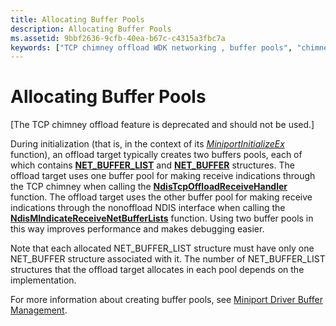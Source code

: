 ```yaml
---
title: Allocating Buffer Pools
description: Allocating Buffer Pools
ms.assetid: 9bbf2636-9cfb-40ea-b67c-c4315a3fbc7a
keywords: ["TCP chimney offload WDK networking , buffer pools", "chimney offload WDK networking , buffer pools", "buffer pools WDK TCP chimney offload", "allocating buffer pools"]
---
```


# Allocating Buffer Pools


\[The TCP chimney offload feature is deprecated and should not be used.\]

During initialization (that is, in the context of its [*MiniportInitializeEx*](https://msdn.microsoft.com/library/windows/hardware/ff559389) function), an offload target typically creates two buffers pools, each of which contains [**NET\_BUFFER\_LIST**](https://msdn.microsoft.com/library/windows/hardware/ff568388) and [**NET\_BUFFER**](https://msdn.microsoft.com/library/windows/hardware/ff568376) structures. The offload target uses one buffer pool for making receive indications through the TCP chimney when calling the [**NdisTcpOffloadReceiveHandler**](https://msdn.microsoft.com/library/windows/hardware/ff564606) function. The offload target uses the other buffer pool for making receive indications through the nonoffload NDIS interface when calling the [**NdisMIndicateReceiveNetBufferLists**](https://msdn.microsoft.com/library/windows/hardware/ff563598) function. Using two buffer pools in this way improves performance and makes debugging easier.

Note that each allocated NET\_BUFFER\_LIST structure must have only one NET\_BUFFER structure associated with it. The number of NET\_BUFFER\_LIST structures that the offload target allocates in each pool depends on the implementation.

For more information about creating buffer pools, see [Miniport Driver Buffer Management](miniport-driver-buffer-management.md).

 

 





